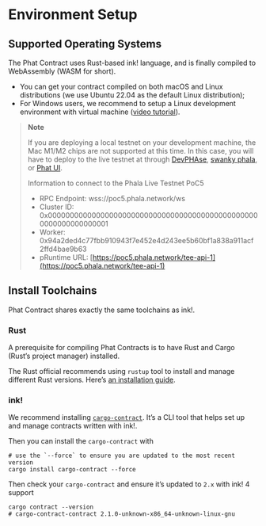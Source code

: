 # Environment Setup

## Supported Operating Systems <a href="#supported-operating-systems" id="supported-operating-systems"></a>

The Phat Contract uses Rust-based ink! language, and is finally compiled to WebAssembly (WASM for short).

* You can get your contract compiled on both macOS and Linux distributions (we use Ubuntu 22.04 as the default Linux distribution);
* For Windows users, we recommend to setup a Linux development environment with virtual machine ([video tutorial](https://www.youtube.com/watch?v=x5MhydijWmc)).

> **Note**
>
> If you are deploying a local testnet on your development machine, the Mac M1/M2 chips are not supported at this time. In this case, you will have to deploy to the live testnet at through [DevPHAse](https://github.com/l00k/devphase), [swanky phala](../getting-started/swanky-phala-cli-tool.md), or [Phat UI](https://phat.phala.network).
>
> Information to connect to the Phala Live Testnet PoC5
>
> * RPC Endpoint: wss://poc5.phala.network/ws
> * Cluster ID: 0x0000000000000000000000000000000000000000000000000000000000000001
> * Worker: 0x94a2ded4c77fbb910943f7e452e4d243ee5b60bf1a838a911acf2ffd4bae9b63
> * pRuntime URL: [https://poc5.phala.network/tee-api-1](https://poc5.phala.network/tee-api-1)

## Install Toolchains

Phat Contract shares exactly the same toolchains as ink!.

### Rust <a href="#rust" id="rust"></a>

A prerequisite for compiling Phat Contracts is to have Rust and Cargo (Rust’s project manager) installed.

The Rust official recommends using `rustup` tool to install and manage different Rust versions. Here’s [an installation guide](https://doc.rust-lang.org/cargo/getting-started/installation.html).

### ink! <a href="#ink" id="ink"></a>

We recommend installing [`cargo-contract`](https://github.com/paritytech/cargo-contract). It’s a CLI tool that helps set up and manage contracts written with ink!.

Then you can install the `cargo-contract` with

```
# use the `--force` to ensure you are updated to the most recent version
cargo install cargo-contract --force
```

Then check your `cargo-contract` and ensure it’s updated to `2.x` with ink! 4 support

```
cargo contract --version
# cargo-contract-contract 2.1.0-unknown-x86_64-unknown-linux-gnu
```
